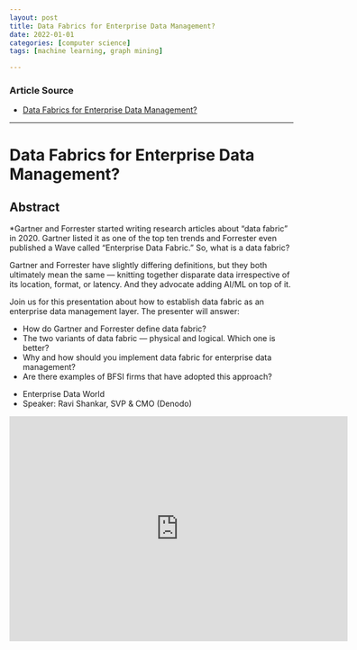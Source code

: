 ```yaml
---
layout: post
title: Data Fabrics for Enterprise Data Management?
date: 2022-01-01
categories: [computer science]
tags: [machine learning, graph mining]

---
```


### Article Source

* [Data Fabrics for Enterprise Data Management?](https://www.youtube.com/watch?v=WbRg4aikKbg)


---

# Data Fabrics for Enterprise Data Management?

## Abstract

*Gartner and Forrester started writing research articles about “data fabric” in 2020. Gartner listed it as one of the top ten trends and Forrester even published a Wave called “Enterprise Data Fabric.” So, what is a data fabric?

Gartner and Forrester have slightly differing definitions, but they both ultimately mean the same — knitting together disparate data irrespective of its location, format, or latency. And they advocate adding AI/ML on top of it.

Join us for this presentation about how to establish data fabric as an enterprise data management layer. The presenter will answer:

- How do Gartner and Forrester define data fabric?
- The two variants of data fabric — physical and logical. Which one is better?
- Why and how should you implement data fabric for enterprise data management?
- Are there examples of BFSI firms that have adopted this approach?

* Enterprise Data World
* Speaker: Ravi Shankar, SVP & CMO (Denodo)

<iframe width="600" height="400" src="https://www.youtube.com/embed/WbRg4aikKbg" title="YouTube video player" frameborder="0" allow="accelerometer; autoplay; clipboard-write; encrypted-media; gyroscope; picture-in-picture" allowfullscreen></iframe>